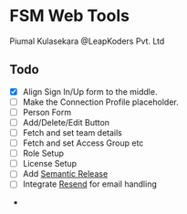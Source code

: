 # FSM Web Tools
Piumal Kulasekara @LeapKoders Pvt. Ltd

## Todo
- [x] Align Sign In/Up form to the middle.
- [ ] Make the Connection Profile placeholder.
- [ ] Person Form
- [ ] Add/Delete/Edit Button
- [ ] Fetch and set team details
- [ ] Fetch and set Access Group etc
- [ ] Role Setup
- [ ] License Setup
- [ ] Add [Semantic Release](https://semantic-release.gitbook.io/semantic-release/)
- [ ] Integrate [Resend](https://resend.com/home) for email handling
- 